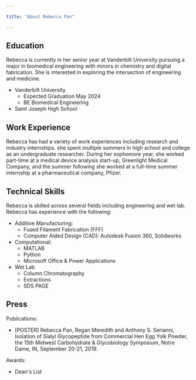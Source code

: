 ```yaml
---

title: "About Rebecca Pan"

---
```


## Education

Rebecca is currently in her senior year at Vanderbilt University pursuing a major in biomedical engineering with minors in chemistry and digital fabrication. She is interested in exploring the intersection of engineering and medicine.  

* Vanderbilt University
  * Expected Graduation May 2024
  * BE Biomedical Engineering
* Saint Joseph High School

## Work Experience

Rebecca has had a variety of work experiences including research and industry internships. she spent multiple summers in high school and college as an undergraduate researcher. During her sophomore year, she worked part-time at a medical device analysis start-up, Greenlight Medical Company, and the summer following she worked at a full-time summer internship at a pharmaceutical company, Pfizer. 

## Technical Skills

Rebecca is skilled across several fields including engineering and wet lab. Rebecca has experience with the following:

* Additive Manufacturing:
  * Fused Filament Fabrication (FFF)
  * Computer Aided Design (CAD): Autodesk Fusion 360, Solidworks
* Computational:
  * MATLAB
  * Python
  * Microsoft Office & Power Applications
* Wet Lab
  * Column Chromatography
  * Extractions
  * SDS PAGE

## Press 

Publications:
* [POSTER] Rebecca Pan, Regan Meredith and Anthony S. Serianni, Isolation of Sialyl Glycopeptide from Commercial Hen Egg Yolk Powder, the 15th Midwest Carbohydrate & Glycobiology Symposium, Notre Dame, IN, September 20-21, 2019. 

Awards:
* Dean's List
